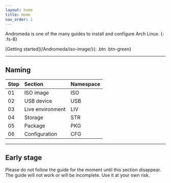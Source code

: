 ```yaml
---
layout: home
title: Home
nav_order: 1
---
```


Andromeda is one of the many guides to install and configure Arch Linux.
{: .fs-8}

<span class="fs-6">
[Getting started](/Andromeda/iso-image/){: .btn .btn-green}
</span>

---

## Naming

| Step | Section          | Namespace |
| :--- | :--------------- | :-------- |
| 01   | ISO image        | ISO       |
| 02   | USB device       | USB       |
| 03   | Live environment | LIV       |
| 04   | Storage          | STR       |
| 05   | Package          | PKG       |
| 06   | Configuration    | CFG       |

---

## Early stage
Please do not follow the guide for the moment until this section disappear. The guide will not work or will be incomplete. Use it at your own risk.
